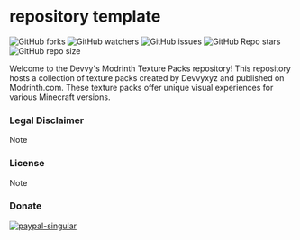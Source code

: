 # repository template

![GitHub forks](https://img.shields.io/github/forks/devvyyxyz/modrinth-text-packs)
![GitHub watchers](https://img.shields.io/github/watchers/devvyyxyz/modrinth-text-packs)
![GitHub issues](https://img.shields.io/github/issues-raw/devvyyxyz/modrinth-text-packs)
![GitHub Repo stars](https://img.shields.io/github/stars/devvyyxyz/modrinth-text-packs)
![GitHub repo size](https://img.shields.io/github/repo-size/devvyyxyz/modrinth-text-packs)

Welcome to the Devvy's Modrinth Texture Packs repository! This repository hosts a collection of texture packs created by Devvyxyz and published on Modrinth.com. These texture packs offer unique visual experiences for various Minecraft versions.


### Legal Disclaimer
> [!NOTE]
> 

### License
> [!NOTE]
>
> 
### Donate
<a href="https://www.patreon.com/devvyyxyz" rel="noopener nofollow ugc">
<img src="https://wsrv.nl/?url=https%3A%2F%2Fcdn.jsdelivr.net%2Fnpm%2F%40intergrav%2Fdevins-badges%403%2Fassets%2Fcompact%2Fdonate%2Fpatreon-singular_vector.svg&amp;n=-1" alt="paypal-singular">
</a>
